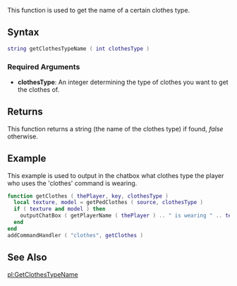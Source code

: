 This function is used to get the name of a certain clothes type.

Syntax
------

``` lua
string getClothesTypeName ( int clothesType )
```

### Required Arguments

-   **clothesType**: An integer determining the type of clothes you want to get the clothes of.

Returns
-------

This function returns a string (the name of the clothes type) if found, *false* otherwise.

Example
-------

This example is used to output in the chatbox what clothes type the player who uses the 'clothes' command is wearing.

``` lua
function getClothes ( thePlayer, key, clothesType )
  local texture, model = getPedClothes ( source, clothesType )
  if ( texture and model ) then
    outputChatBox ( getPlayerName ( thePlayer ) .. " is wearing " .. texture .. " " .. model .. " on his " .. getClothesTypeName ( clothesType ) )
  end
end
addCommandHandler ( "clothes", getClothes )
```

See Also
--------

[pl:GetClothesTypeName](/docs/pl:getclothestypename.md "wikilink")

